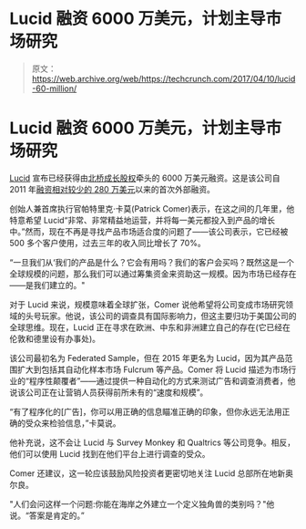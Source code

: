 # Lucid 融资 6000 万美元，计划主导市场研究 

> 原文：<https://web.archive.org/web/https://techcrunch.com/2017/04/10/lucid-60-million/>

# Lucid 融资 6000 万美元，计划主导市场研究

[Lucid](https://web.archive.org/web/20221207082719/https://luc.id/) 宣布已经获得由[北桥成长股权](https://web.archive.org/web/20221207082719/http://www.nbge.com/)牵头的 6000 万美元融资。这是该公司自 2011 年[融资相对较少的 280 万美元](https://web.archive.org/web/20221207082719/https://beta.techcrunch.com/2011/11/08/new-orleans-based-federated-sample-raises-2-8-million-to-improve-online-sampling/)以来的首次外部融资。

创始人兼首席执行官帕特里克·卡莫(Patrick Comer)表示，在这之间的几年里，他特意希望 Lucid“非常、非常精益地运营，并将每一美元都投入到产品的增长中。”然而，现在不再是寻找产品市场适合度的问题了——该公司表示，它已经被 500 多个客户使用，过去三年的收入同比增长了 70%。

“一旦我们从‘我们的产品是什么？它会有用吗？我们的客户会买吗？既然这是一个全球规模的问题，那么我们可以通过筹集资金来资助这一规模。因为市场已经存在——是我们建立的。"

对于 Lucid 来说，规模意味着全球扩张，Comer 说他希望将公司变成市场研究领域的头号玩家。他说，该公司的调查具有国际影响力，但这主要归功于美国公司的全球思维。现在，Lucid 正在寻求在欧洲、中东和非洲建立自己的存在(它已经在伦敦和德里设有办事处)。

该公司最初名为 Federated Sample，但在 2015 年更名为 Lucid，因为其产品范围扩大到包括其自动化样本市场 Fulcrum 等产品。Comer 将 Lucid 描述为市场行业的“程序性颠覆者”——通过提供一种自动化的方式来测试广告和调查消费者，他说该公司正在让营销人员获得前所未有的“速度和规模”。

“有了程序化的[广告]，你可以用正确的信息瞄准正确的印象，但你永远无法用正确的受众来检验信息，”卡莫说。

他补充说，这不会让 Lucid 与 Survey Monkey 和 Qualtrics 等公司竞争。相反，他们可以使用 Lucid 找到在他们平台上进行调查的受众。

Comer 还建议，这一轮应该鼓励风险投资者更密切地关注 Lucid 总部所在地新奥尔良。

"人们会问这样一个问题:你能在海岸之外建立一个定义独角兽的类别吗？"他说。“答案是肯定的。”